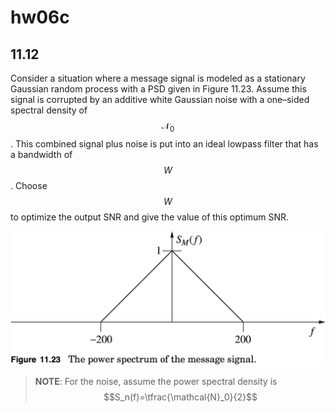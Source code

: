 # hw06c

## 11.12
Consider a situation where a message signal is modeled as a stationary Gaussian random process with a PSD given in Figure 11.23.  Assume this signal is corrupted by an additive white Gaussian noise with a one–sided spectral density of $$\mathcal{N}_0$$.  This combined signal plus noise is put into an ideal lowpass filter that has a bandwidth of $$W$$. Choose $$W$$ to optimize the output SNR and give the value of this optimum SNR.

![fig03](hw06-fig03.png)

> **NOTE**: For the noise, assume the power spectral density is $$S_n(f)=\tfrac{\mathcal{N}_0}{2}$$



